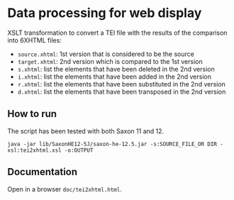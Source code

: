 # Data processing for web display

XSLT transformation to convert a TEI file with the results of the comparison into 6XHTML files:

- `source.xhtml`: 1st version that is considered to be the source
- `target.xhtml`: 2nd version which is compared to the 1st version
- `s.xhtml`: list the elements that have been deleted in the 2nd version
- `i.xhtml`: list the elements that have been added in the 2nd version
- `r.xhtml`: list the elements that have been substituted in the 2nd version
- `d.xhtml`: list the elements that have been transposed in the 2nd version

## How to run

The script has been tested with both Saxon 11 and 12.

```
java -jar lib/SaxonHE12-5J/saxon-he-12.5.jar -s:SOURCE_FILE_OR DIR -xsl:tei2xhtml.xsl -o:OUTPUT
```

## Documentation

Open in a browser `doc/tei2xhtml.html`.

